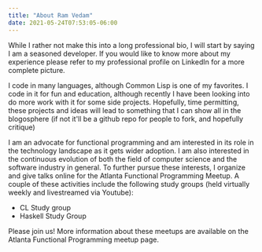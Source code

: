 ```yaml
---
title: "About Ram Vedam"
date: 2021-05-24T07:53:05-06:00
---
```


While I rather not make this into a long professional bio, I will start by 
saying I am a seasoned developer. If you would like to know more about my 
experience please refer to my professional profile on LinkedIn for a more 
complete picture.

I code in many languages, although Common Lisp is one of my favorites. I code in
it for fun and education, although recently I have been looking into do more work 
with it for some side projects. Hopefully, time permitting, these projects and 
ideas will lead to something that I can show all in the blogosphere (if not it'll 
be a github repo for people to fork, and hopefully critique)

I am an advocate for functional programming and am interested in its role in the 
technology landscape as it gets wider adoption. I am also interested in the 
continuous evolution of both the field of computer science and the software industry 
in general. To further pursue these interests, I organize and give talks online for 
the Atlanta Functional Programming Meetup. A couple of these activities include
the following study groups (held virtually weekly and livestreamed via Youtube):

* CL Study group
* Haskell Study Group

Please join us! More information about these meetups are available on the
Atlanta Functional Programming meetup page.

